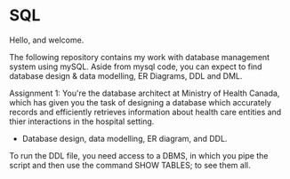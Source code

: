 # SQL

Hello, and welcome. 

The following repository contains my work with database management system using mySQL. Aside from mysql code, you can expect to find database design & data modelling, ER Diagrams, DDL and DML.  

Assignment 1: You're the database architect at Ministry of Health Canada, which has given you the task of designing a database which accurately records and efficiently retrieves information about health care entities and thier interactions in the hospital setting. 
- Database design, data modelling, ER diagram, and DDL.

To run the DDL file, you need access to a DBMS, in which you pipe the script and then use the command SHOW TABLES; to see them all. 



